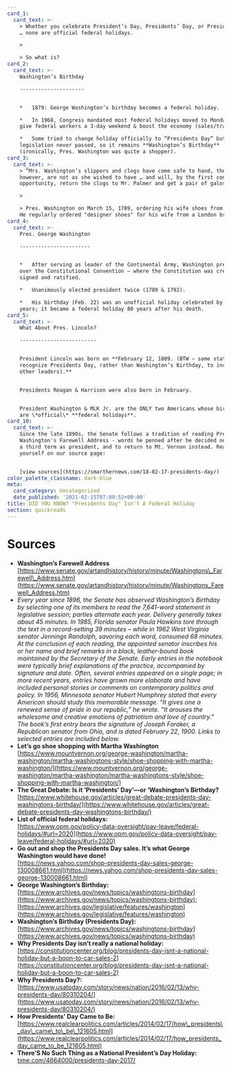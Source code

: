 ```yaml
---
card_1:
  card_text: >-
    > Whether you celebrate President’s Day, Presidents’ Day, or Presidents Day
    … none are official federal holidays.

    > 

    > So what is?
card_2:
  card_text: >-
    Washington’s Birthday

    ---------------------


    *   1879: George Washington’s birthday becomes a federal holiday.

    *   In 1968, Congress mandated most federal holidays moved to Mondays to
    give federal workers a 3-day weekend & boost the economy (sales/travel).

    *   Some tried to change holiday officially to “Presidents Day” but the
    legislation never passed, so it remains **Washington’s Birthday**
    (ironically, Pres. Washington was quite a shopper).
card_3:
  card_text: >-
    > “Mrs. Washington’s slippers and clogs have come safe to hand, the latter,
    however, are not as she wished to have … and will, by the first convenient
    opportunity, return the clogs to Mr. Palmer and get a pair of galoshes.”

    > 

    > Pres. Washington on March 15, 1789, ordering his wife shoes from London.
    He regularly ordered "designer shoes" for his wife from a London broker.
card_4:
  card_text: >-
    Pres. George Washington

    -----------------------


    *   After serving as leader of the Continental Army, Washington presided
    over the Constitutional Convention – where the Constitution was created,
    signed and ratified.

    *   Unanimously elected president twice (1789 & 1792).

    *   His birthday (Feb. 22) was an unofficial holiday celebrated by for many
    years; it became a federal holiday 80 years after his death.
card_5:
  card_text: >-
    What About Pres. Lincoln?

    -------------------------


    President Lincoln was born on **February 12, 1809. (BTW – some states
    recognize Presidents Day, rather than Washington’s Birthday, to include
    other leaders).**


    Presidents Reagan & Harrison were also born in February.


    President Washington & MLK Jr. are the ONLY two Americans whose birthdays
    are \*official\* **federal holidays**.
card_10:
  card_text: >-
    Since the late 1890s, the Senate follows a tradition of reading Pres.
    Washington's Farewell Address - words he penned after he decided not to seek
    a third term as president, and to return to Mt. Vernon instead. Read it for
    yourself on our source page:


    [view sources](https://smarthernews.com/18-02-17-presidents-day/)
color_palette_classname: dark-blue
meta:
  card_category: Uncategorized
  date_published: '2021-02-15T07:00:52+00:00'
title: DID YOU KNOW? "Presidents Day" Isn't A Federal Holiday
section: quickreads
---
```

Sources
=======

*   **Washington’s Farewell Address**  
    [https://www.senate.gov/artandhistory/history/minute/Washingtons\_Farewell\_Address.htm](https://www.senate.gov/artandhistory/history/minute/Washingtons_Farewell_Address.htm)
*   _Every year since 1896, the Senate has observed Washington’s Birthday by selecting one of its members to read the 7,641-word statement in legislative session; parties alternate each year. Delivery generally takes about 45 minutes. In 1985, Florida senator Paula Hawkins tore through the text in a record-setting 39 minutes – while in 1962 West Virginia senator Jennings Randolph, savoring each word, consumed 68 minutes._ _At the conclusion of each reading, the appointed senator inscribes his or her name and brief remarks in a black, leather-bound book maintained by the Secretary of the Senate. Early entries in the notebook were typically brief explanations of the practice, accompanied by signature and date. Often, several entries appeared on a single page; in more recent years, entries have grown more elaborate and have included personal stories or comments on contemporary politics and policy. In 1956, Minnesota senator Hubert Humphrey stated that every American should study this memorable message. “It gives one a renewed sense of pride in our republic,” he wrote. “It arouses the wholesome and creative emotions of patriotism and love of country.” The book’s first entry bears the signature of Joseph Foraker, a Republican senator from Ohio, and is dated February 22, 1900. Links to selected entries are included below._
*   **Let’s go shoe shopping with Martha Washington**  
    [https://www.mountvernon.org/george-washington/martha-washington/martha-washingtons-style/shoe-shopping-with-martha-washington/](https://www.mountvernon.org/george-washington/martha-washington/martha-washingtons-style/shoe-shopping-with-martha-washington/)
*   **The Great Debate: Is it ‘Presidents’ Day’—or ‘Washington’s Birthday?**  
    [https://www.whitehouse.gov/articles/great-debate-presidents-day-washingtons-birthday/](https://www.whitehouse.gov/articles/great-debate-presidents-day-washingtons-birthday/)
*   **List of official federal holidays:**   
    [https://www.opm.gov/policy-data-oversight/pay-leave/federal-holidays/#url=2020](https://www.opm.gov/policy-data-oversight/pay-leave/federal-holidays/#url=2020)
*   **Go out and shop the Presidents Day sales. It’s what George Washington would have done!**  
    [https://news.yahoo.com/shop-presidents-day-sales-george-130008661.html](https://news.yahoo.com/shop-presidents-day-sales-george-130008661.html)
*   **George Washington’s Birthday:**  
    [https://www.archives.gov/news/topics/washingtons-birthday](https://www.archives.gov/news/topics/washingtons-birthday); [https://www.archives.gov/legislative/features/washington](https://www.archives.gov/legislative/features/washington)
*   **Washington’s Birthday (Presidents Day):**  
    [https://www.archives.gov/news/topics/washingtons-birthday](https://www.archives.gov/news/topics/washingtons-birthday)
*   **Why Presidents Day isn’t really a national holiday:**  
    [https://constitutioncenter.org/blog/presidents-day-isnt-a-national-holiday-but-a-boon-to-car-sales-2](https://constitutioncenter.org/blog/presidents-day-isnt-a-national-holiday-but-a-boon-to-car-sales-2)
*   **Why Presidents Day?:**  
    [https://www.usatoday.com/story/news/nation/2016/02/13/why-presidents-day/80310204/](https://www.usatoday.com/story/news/nation/2016/02/13/why-presidents-day/80310204/)
*   **How Presidents’ Day Came to Be:** [https://www.realclearpolitics.com/articles/2014/02/17/how\_presidents\_day\_came\_to\_be\_121605.html](https://www.realclearpolitics.com/articles/2014/02/17/how_presidents_day_came_to_be_121605.html)
*   **There’S No Such Thing as a National President’s Day Holiday:**  
    [time.com/4664000/presidents-day-2017/](http://time.com/4664000/presidents-day-2017/)